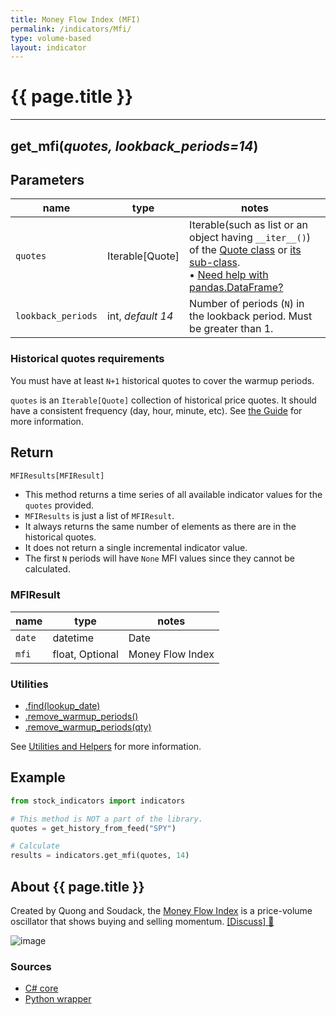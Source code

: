 ```yaml
---
title: Money Flow Index (MFI)
permalink: /indicators/Mfi/
type: volume-based
layout: indicator
---
```


# {{ page.title }}

<hr>

## **get_mfi**(*quotes, lookback_periods=14*)

## Parameters

| name | type | notes
| -- |-- |--
| `quotes` | Iterable[Quote] | Iterable(such as list or an object having `__iter__()`) of the [Quote class]({{site.baseurl}}/guide/#historical-quotes) or [its sub-class]({{site.baseurl}}/guide/#using-custom-quote-classes). <br><span class='qna-dataframe'> • [Need help with pandas.DataFrame?]({{site.baseurl}}/guide/#using-pandasdataframe)</span>
| `lookback_periods` | int, *default 14* | Number of periods (`N`) in the lookback period.  Must be greater than 1.

### Historical quotes requirements

You must have at least `N+1` historical quotes to cover the warmup periods.

`quotes` is an `Iterable[Quote]` collection of historical price quotes.  It should have a consistent frequency (day, hour, minute, etc).  See [the Guide]({{site.baseurl}}/guide/#historical-quotes) for more information.

## Return

```python
MFIResults[MFIResult]
```

- This method returns a time series of all available indicator values for the `quotes` provided.
- `MFIResults` is just a list of `MFIResult`.
- It always returns the same number of elements as there are in the historical quotes.
- It does not return a single incremental indicator value.
- The first `N` periods will have `None` MFI values since they cannot be calculated.

### MFIResult

| name | type | notes
| -- |-- |--
| `date` | datetime | Date
| `mfi` | float, Optional | Money Flow Index

### Utilities

- [.find(lookup_date)]({{site.baseurl}}/utilities#find-indicator-result-by-date)
- [.remove_warmup_periods()]({{site.baseurl}}/utilities#remove-warmup-periods)
- [.remove_warmup_periods(qty)]({{site.baseurl}}/utilities#remove-warmup-periods)

See [Utilities and Helpers]({{site.baseurl}}/utilities#utilities-for-indicator-results) for more information.

## Example

```python
from stock_indicators import indicators

# This method is NOT a part of the library.
quotes = get_history_from_feed("SPY")

# Calculate
results = indicators.get_mfi(quotes, 14)
```

## About {{ page.title }}

Created by Quong and Soudack, the [Money Flow Index](https://en.wikipedia.org/wiki/Money_flow_index) is a price-volume oscillator that shows buying and selling momentum.
[[Discuss] :speech_balloon:]({{site.dotnet.repo}}/discussions/247 "Community discussion about this indicator")

![image]({{site.dotnet.charts}}/Mfi.png)

### Sources

- [C# core]({{site.dotnet.src}}/m-r/Mfi/Mfi.Series.cs)
- [Python wrapper]({{site.sourceurl}}/mfi.py)
